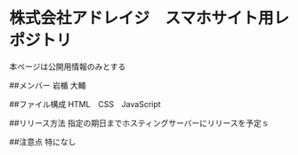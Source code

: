 # 株式会社アドレイジ　スマホサイト用レポジトリ
本ページは公開用情報のみとする

##メンバー
岩楯 大輔

##ファイル構成
HTML　CSS　JavaScript

##リリース方法
指定の期日までホスティングサーバーにリリースを予定ｓ


##注意点
特になし